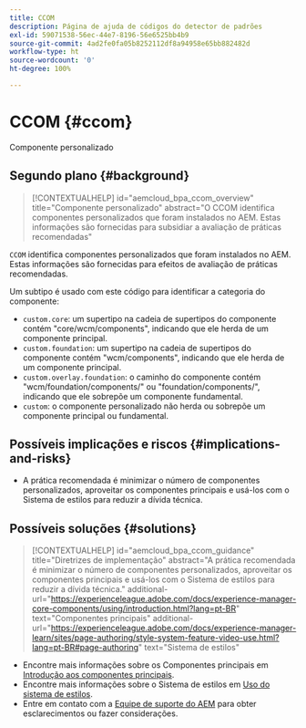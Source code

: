 ```yaml
---
title: CCOM
description: Página de ajuda de códigos do detector de padrões
exl-id: 59071538-56ec-44e7-8196-56e6525bb4b9
source-git-commit: 4ad2fe0fa05b8252112df8a94958e65bb882482d
workflow-type: ht
source-wordcount: '0'
ht-degree: 100%

---
```


# CCOM {#ccom}

Componente personalizado

## Segundo plano {#background}

>[!CONTEXTUALHELP]
>id="aemcloud_bpa_ccom_overview"
>title="Componente personalizado"
>abstract="O CCOM identifica componentes personalizados que foram instalados no AEM. Estas informações são fornecidas para subsidiar a avaliação de práticas recomendadas"

`CCOM` identifica componentes personalizados que foram instalados no AEM. Estas informações são fornecidas para efeitos de avaliação de práticas recomendadas.

Um subtipo é usado com este código para identificar a categoria do componente:

* `custom.core`: um supertipo na cadeia de supertipos do componente contém &quot;core/wcm/components&quot;, indicando que ele herda de um componente principal.
* `custom.foundation`: um supertipo na cadeia de supertipos do componente contém &quot;wcm/components&quot;, indicando que ele herda de um componente principal.
* `custom.overlay.foundation`: o caminho do componente contém &quot;wcm/foundation/components/&quot; ou &quot;foundation/components/&quot;, indicando que ele sobrepõe um componente fundamental.
* `custom`: o componente personalizado não herda ou sobrepõe um componente principal ou fundamental.

## Possíveis implicações e riscos {#implications-and-risks}

* A prática recomendada é minimizar o número de componentes personalizados, aproveitar os componentes principais e usá-los com o Sistema de estilos para reduzir a dívida técnica.

## Possíveis soluções {#solutions}

>[!CONTEXTUALHELP]
>id="aemcloud_bpa_ccom_guidance"
>title="Diretrizes de implementação"
>abstract="A prática recomendada é minimizar o número de componentes personalizados, aproveitar os componentes principais e usá-los com o Sistema de estilos para reduzir a dívida técnica."
>additional-url="https://experienceleague.adobe.com/docs/experience-manager-core-components/using/introduction.html?lang=pt-BR" text="Componentes principais"
>additional-url="https://experienceleague.adobe.com/docs/experience-manager-learn/sites/page-authoring/style-system-feature-video-use.html?lang=pt-BR#page-authoring" text="Sistema de estilos"

* Encontre mais informações sobre os Componentes principais em [Introdução aos componentes principais](https://experienceleague.adobe.com/docs/experience-manager-core-components/using/introduction.html?lang=pt-BR).
* Encontre mais informações sobre o Sistema de estilos em [Uso do sistema de estilos](https://experienceleague.adobe.com/docs/experience-manager-learn/sites/page-authoring/style-system-feature-video-use.html?lang=pt-BR#page-authoring).
* Entre em contato com a [Equipe de suporte do AEM](https://helpx.adobe.com/br/enterprise/using/support-for-experience-cloud.html) para obter esclarecimentos ou fazer considerações.
